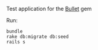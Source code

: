 Test application for the [Bullet](https://github.com/flyerhzm/bullet) gem

Run:

    bundle
    rake db:migrate db:seed
    rails s
